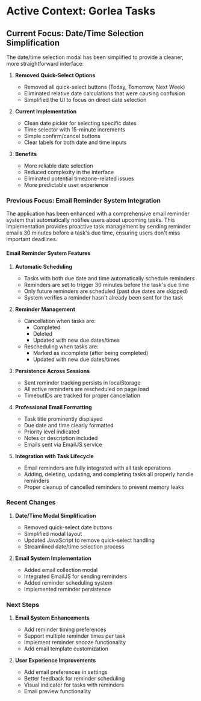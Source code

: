 # Active Context: Gorlea Tasks

## Current Focus: Date/Time Selection Simplification

The date/time selection modal has been simplified to provide a cleaner, more straightforward interface:

1. **Removed Quick-Select Options**
   - Removed all quick-select buttons (Today, Tomorrow, Next Week)
   - Eliminated relative date calculations that were causing confusion
   - Simplified the UI to focus on direct date selection

2. **Current Implementation**
   - Clean date picker for selecting specific dates
   - Time selector with 15-minute increments
   - Simple confirm/cancel buttons
   - Clear labels for both date and time inputs

3. **Benefits**
   - More reliable date selection
   - Reduced complexity in the interface
   - Eliminated potential timezone-related issues
   - More predictable user experience

### Previous Focus: Email Reminder System Integration

The application has been enhanced with a comprehensive email reminder system that automatically notifies users about upcoming tasks. This implementation provides proactive task management by sending reminder emails 30 minutes before a task's due time, ensuring users don't miss important deadlines.

#### Email Reminder System Features

1. **Automatic Scheduling**
   - Tasks with both due date and time automatically schedule reminders
   - Reminders are set to trigger 30 minutes before the task's due time
   - Only future reminders are scheduled (past due dates are skipped)
   - System verifies a reminder hasn't already been sent for the task

2. **Reminder Management**
   - Cancellation when tasks are:
     - Completed
     - Deleted
     - Updated with new due dates/times
   - Rescheduling when tasks are:
     - Marked as incomplete (after being completed) 
     - Updated with new due dates/times

3. **Persistence Across Sessions**
   - Sent reminder tracking persists in localStorage
   - All active reminders are rescheduled on page load
   - TimeoutIDs are tracked for proper cancellation

4. **Professional Email Formatting**
   - Task title prominently displayed
   - Due date and time clearly formatted
   - Priority level indicated
   - Notes or description included
   - Emails sent via EmailJS service

5. **Integration with Task Lifecycle**
   - Email reminders are fully integrated with all task operations
   - Adding, deleting, updating, and completing tasks all properly handle reminders
   - Proper cleanup of cancelled reminders to prevent memory leaks

### Recent Changes

1. **Date/Time Modal Simplification**
   - Removed quick-select date buttons
   - Simplified modal layout
   - Updated JavaScript to remove quick-select handling
   - Streamlined date/time selection process

2. **Email System Implementation**
   - Added email collection modal
   - Integrated EmailJS for sending reminders
   - Added reminder scheduling system
   - Implemented reminder persistence

### Next Steps

1. **Email System Enhancements**
   - Add reminder timing preferences
   - Support multiple reminder times per task
   - Implement reminder snooze functionality
   - Add email template customization

2. **User Experience Improvements**
   - Add email preferences in settings
   - Better feedback for reminder scheduling
   - Visual indicator for tasks with reminders
   - Email preview functionality
